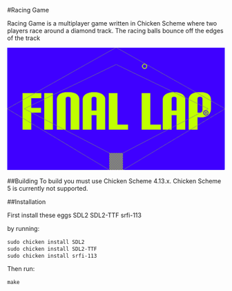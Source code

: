 #Racing Game

Racing Game is a multiplayer game written in Chicken Scheme where two players race around a diamond track. The racing balls bounce off the edges of the track

![Screenshot of game](screenshot.png)

##Building
To build you must use Chicken Scheme 4.13.x. Chicken Scheme 5 is currently not supported.

##Installation

First install these eggs
SDL2
SDL2-TTF
srfi-113

by running:

```
sudo chicken install SDL2
sudo chicken install SDL2-TTF
sudo chicken install srfi-113
```

Then run: 
```
make
```
